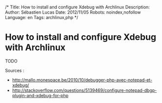 /*
Title: How to install and configure Xdebug with Archlinux
Description: 
Author: Sébastien Lucas
Date: 2012/11/05
Robots: noindex,nofollow
Language: en
Tags: archlinux,php
*/
# How to install and configure Xdebug with Archlinux

TODO

Sources :

*	http://mallo.monespace.be/2010/10/debugger-php-avec-notepad-et-xdebug/
*	http://stackoverflow.com/questions/5139469/configure-notepad-dbgp-plugin-and-xdebug-for-php
